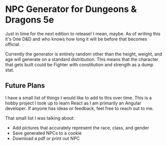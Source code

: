 # NPC Generator for Dungeons & Dragons 5e

Just in time for the next edition to release! I mean, maybe. As of writing this it's One D&D and who knows how long it will be before that becomes official.

Currently the generator is entirely random other than the height, weight, and age will generate on a standard distribution. This means that the character that gets built could be Fighter with constitution and strength as a dump stat.

## Future Plans

I have a small list of things I would like to add to this over time. This is a hobby project I took up to learn React as I am primarily an Angular developer. If anyone has ideas or feedback, feel free to reach out to me.

That small list I was talking about:

- Add pictures that accurately represent the race, class, and gender
- Save generated NPCs to a cookie
- Download a pdf or print out NPC